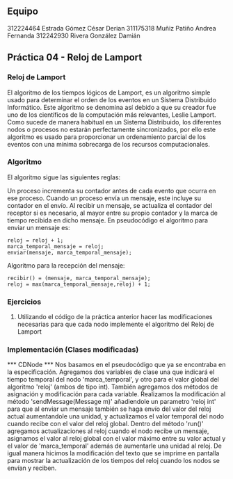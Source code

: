 ## Equipo
312224464 Estrada Gómez César Derian
311175318 Muñiz Patiño Andrea Fernanda
312242930 Rivera González Damián

## Práctica 04 - Reloj de Lamport

### Reloj de Lamport

El algoritmo de los tiempos lógicos de Lamport, es un algoritmo simple usado para determinar el orden de los eventos en un Sistema Distribuido Informático. Este algoritmo se denomina así debido a que su creador fue uno de los científicos de la computación más relevantes, Leslie Lamport. Como sucede de manera habitual en un Sistema Distribuido, los diferentes nodos o procesos no estarán perfectamente sincronizados, por ello este algoritmo es usado para proporcionar un ordenamiento parcial de los eventos con una mínima sobrecarga de los recursos computacionales.

### Algoritmo

El algoritmo sigue las siguientes reglas:

Un proceso incrementa su contador antes de cada evento que ocurra en ese proceso.
Cuando un proceso envía un mensaje, este incluye su contador en el envío.
Al recibir un mensaje, se actualiza el contador del receptor si es necesario, al mayor entre su propio contador y la marca de tiempo recibida en dicho mensaje.
En pseudocódigo el algoritmo para enviar un mensaje es:
```
reloj = reloj + 1;
marca_temporal_mensaje = reloj;
enviar(mensaje, marca_temporal_mensaje);
```
Algoritmo para la recepción del mensaje:
```
recibir() = (mensaje, marca_temporal_mensaje);
reloj = max(marca_temporal_mensaje,reloj) + 1;
```

### Ejercicios

1. Utilizando el código de la práctica anterior hacer las modificaciones necesarias para que cada nodo implemente el algoritmo del Reloj de Lamport

### Implementación (Clases modificadas)

*** CDNode ***
Nos basamos en el pseudocódigo que ya se encontraba en la especificación.
Agregamos dos variables de clase una que indicará el tiempo temporal del nodo 'marca_temporal', y otro para el valor global del algoritmo 'reloj' (ambos de tipo int).
También agregamos dos métodos de asignación y modificación para cada variable.
Realizamos la modificación al método 'sendMessage(Message m)' añadiendole un parametro 'reloj int' para que al enviar un mensaje también se haga envío del valor del reloj actual aumentandole una unidad, y actualizamos el valor temporal del nodo cuando recibe con el valor del reloj global. 
Dentro del método 'run()' agregamos actualizaciones al reloj cuando el nodo recibe un mensaje, asignamos el valor al reloj global con el valor máximo entre su valor actual y el valor de 'marca_temporal' además de aumentarle una unidad al reloj. 
De igual manera hicimos la modificación del texto que se imprime en pantalla para mostrar la actualización de los tiempos del reloj cuando los nodos se envían y reciben.

